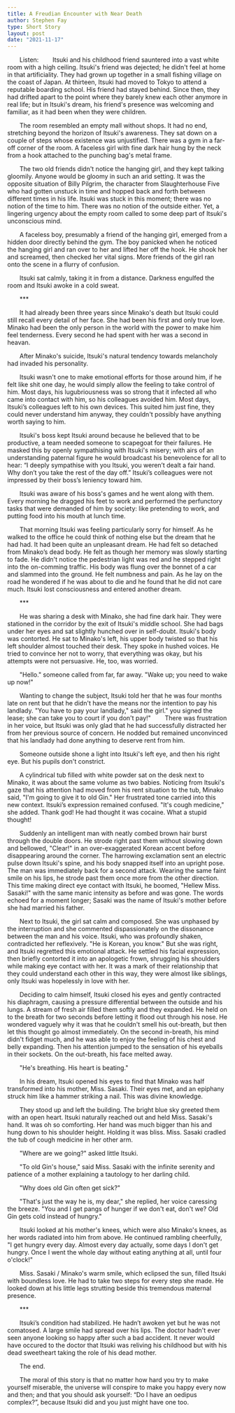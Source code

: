 ```yaml
---
title: A Freudian Encounter with Near Death
author: Stephen Fay
type: Short Story 
layout: post
date: "2021-11-17"
---
```


&emsp;&emsp;Listen:
&emsp;&emsp;Itsuki and his childhood friend sauntered into a vast white room with a high ceiling. Itsuki's friend was dejected; he didn't feel at home in that artificiality. They had grown up together in a small fishing village on the coast of Japan. At thirteen, Itsuki had moved to Tokyo to attend a reputable boarding school. His friend had stayed behind. Since then, they had drifted apart to the point where they barely knew each other anymore in real life; but in Itsuki's dream, his friend's presence was welcoming and familiar, as it had been when they were children.

&emsp;&emsp;The room resembled an empty mall without shops. It had no end, stretching beyond the horizon of Itsuki's awareness. They sat down on a couple of steps whose existence was unjustified. There was a gym in a far-off corner of the room. A faceless girl with fine dark hair hung by the neck from a hook attached to the punching bag's metal frame.

&emsp;&emsp;The two old friends didn't notice the hanging girl, and they kept talking gloomily. Anyone would be gloomy in such an arid setting. It was the opposite situation of Billy Pilgrim, the character from Slaughterhouse Five who had gotten unstuck in time and hopped back and forth between different times in his life. Itsuki was stuck in this moment; there was no notion of the time to him. There was no notion of the outside either. Yet, a lingering urgency about the empty room called to some deep part of Itsuki's unconscious mind.

&emsp;&emsp;A faceless boy, presumably a friend of the hanging girl, emerged from a hidden door directly behind the gym. The boy panicked when he noticed the hanging girl and ran over to her and lifted her off the hook. He shook her and screamed, then checked her vital signs. More friends of the girl ran onto the scene in a flurry of confusion.

&emsp;&emsp;Itsuki sat calmly, taking it in from a distance. Darkness engulfed the room and Itsuki awoke in a cold sweat.

&emsp;&emsp;\*\*\*

&emsp;&emsp;It had already been three years since Minako's death but Itsuki could still recall every detail of her face. She had been his first and only true love. Minako had been the only person in the world with the power to make him feel tenderness. Every second he had spent with her was a second in heavan.

&emsp;&emsp;After Minako's suicide, Itsuki's natural tendency towards melancholy had invaded his personality.

&emsp;&emsp;Itsuki wasn't one to make emotional efforts for those around him, if he felt like shit one day, he would simply allow the feeling to take control of him. Most days, his lugubriousness was so strong that it infected all who came into contact with him, so his colleagues avoided him. Most days, Itsuki’s colleagues left to his own devices. This suited him just fine, they could never understand him anyway, they couldn't possibly have anything worth saying to him.

&emsp;&emsp;Itsuki's boss kept Itsuki around because he believed that to be productive, a team needed someone to scapegoat for their failures. He masked this by openly sympathising with Itsuki's misery; with airs of an understanding paternal figure he would broadcast his benevolence for all to hear: “I deeply sympathise with you Itsuki, you weren’t dealt a fair hand. Why don’t you take the rest of the day off.” Itsuki’s colleagues were not impressed by their boss’s leniency toward him.

&emsp;&emsp;Itsuki was aware of his boss's games and he went along with them. Every morning he dragged his feet to work and performed the perfunctory tasks that were demanded of him by society: like pretending to work, and putting food into his mouth at lunch time.

&emsp;&emsp;That morning Itsuki was feeling particularly sorry for himself. As he walked to the office he could think of nothing else but the dream that he had had. It had been quite an unpleasant dream. He had felt so detached from Minako’s dead body. He felt as though her memory was slowly starting to fade. He didn't notice the pedestrian light was red and he stepped right into the on-comming traffic. His body was flung over the bonnet of a car and slammed into the ground. He felt numbness and pain. As he lay on the road he wondered if he was about to die and he found that he did not care much. Itsuki lost consciousness and entered another dream.

&emsp;&emsp;\*\*\*

&emsp;&emsp;He was sharing a desk with Minako, she had fine dark hair. They were stationed in the corridor by the exit of Itsuki's middle school. She had bags under her eyes and sat slightly hunched over in self-doubt. Itsuki's body was contorted. He sat to Minako's left, his upper body twisted so that his left shoulder almost touched their desk. They spoke in hushed voices. He tried to convince her not to worry, that everything was okay, but his attempts were not persuasive. He, too, was worried.

&emsp;&emsp;"Hello." someone called from far, far away. "Wake up; you need to wake up now!"

&emsp;&emsp;Wanting to change the subject, Itsuki told her that he was four months late on rent but that he didn't have the means nor the intention to pay his landlady. "You have to pay your landlady," said the girl." you signed the lease; she can take you to court if you don't pay!"
&emsp;&emsp;There was frustration in her voice, but Itsuki was only glad that he had successfully distracted her from her previous source of concern. He nodded but remained unconvinced that his landlady had done anything to deserve rent from him.

&emsp;&emsp;Someone outside shone a light into Itsuki's left eye, and then his right eye. But his pupils don't constrict.

&emsp;&emsp;A cylindrical tub filled with white powder sat on the desk next to Minako, it was about the same volume as two babies. Noticing from Itsuki's gaze that his attention had moved from his rent situation to the tub, Minako said, "I'm going to give it to old Gin." Her frustrated tone carried into this new context. Itsuki’s expression remained confused. "It's cough medicine," she added. Thank god! He had thought it was cocaine. What a stupid thought!

&emsp;&emsp;Suddenly an intelligent man with neatly combed brown hair burst through the double doors. He strode right past them without slowing down and bellowed, "Clear!" in an over-exaggerated Korean accent before disappearing around the corner. The harrowing exclamation sent an electric pulse down Itsuki's spine, and his body snapped itself into an upright pose. The man was immediately back for a second attack. Wearing the same faint smile on his lips, he strode past them once more from the other direction. This time making direct eye contact with Itsuki, he boomed, "Hellew Miss. Sasaki!" with the same manic intensity as before and was gone. The words echoed for a moment longer; Sasaki was the name of Itsuki's mother before she had married his father.

&emsp;&emsp;Next to Itsuki, the girl sat calm and composed. She was unphased by the interruption and she commented dispassionately on the dissonance between the man and his voice. Itsuki, who was profoundly shaken, contradicted her reflexively. "He is Korean, you know." But she was right, and Itsuki regretted this emotional attack. He settled his facial expression, then briefly contorted it into an apologetic frown, shrugging his shoulders while making eye contact with her. It was a mark of their relationship that they could understand each other in this way, they were almost like siblings, only Itsuki was hopelessly in love with her.

&emsp;&emsp;Deciding to calm himself, Itsuki closed his eyes and gently contracted his diaphragm, causing a pressure differential between the outside and his lungs. A stream of fresh air filled them softly and they expanded. He held on to the breath for two seconds before letting it flood out through his nose. He wondered vaguely why it was that he couldn't smell his out-breath, but then let this thought go almost immediately. On the second in-breath, his mind didn't fidget much, and he was able to enjoy the feeling of his chest and belly expanding. Then his attention jumped to the sensation of his eyeballs in their sockets. On the out-breath, his face melted away.

&emsp;&emsp;"He's breathing. His heart is beating."

&emsp;&emsp;In his dream, Itsuki opened his eyes to find that Minako was half transformed into his mother, Miss. Sasaki. Their eyes met, and an epiphany struck him like a hammer striking a nail. This was divine knowledge.

&emsp;&emsp;They stood up and left the building. The bright blue sky greeted them with an open heart. Itsuki naturally reached out and held Miss. Sasaki's hand. It was oh so comforting. Her hand was much bigger than his and hung down to his shoulder height. Holding it was bliss. Miss. Sasaki cradled the tub of cough medicine in her other arm.

&emsp;&emsp;"Where are we going?" asked little Itsuki.

&emsp;&emsp;"To old Gin's house," said Miss. Sasaki with the infinite serenity and patience of a mother explaining a tautology to her darling child.

&emsp;&emsp;"Why does old Gin often get sick?"

&emsp;&emsp;"That's just the way he is, my dear," she replied, her voice caressing the breeze. "You and I get pangs of hunger if we don't eat, don't we? Old Gin gets cold instead of hungry."

&emsp;&emsp;Itsuki looked at his mother's knees, which were also Minako's knees, as her words radiated into him from above. He continued rambling cheerfully, "I get hungry every day. Almost every day actually, some days I don't get hungry. Once I went the whole day without eating anything at all, until four o'clock!"

&emsp;&emsp;Miss. Sasaki / Minako's warm smile, which eclipsed the sun, filled Itsuki with boundless love. He had to take two steps for every step she made. He looked down at his little legs strutting beside this tremendous maternal presence.

&emsp;&emsp;\*\*\*

&emsp;&emsp;Itsuki’s condition had stabilized. He hadn’t awoken yet but he was not comatosed. A large smile had spread over his lips. The doctor hadn't ever seen anyone looking so happy after such a bad accident. It never would have occured to the doctor that Itsuki was reliving his childhood but with his dead sweetheart taking the role of his dead mother.

&emsp;&emsp;The end.

&emsp;&emsp;The moral of this story is that no matter how hard you try to make yourself miserable, the universe will conspire to make you happy every now and then; and that you should ask yourself: “Do I have an oedipus complex?”, because Itsuki did and you just might have one too.



